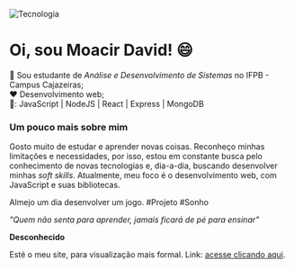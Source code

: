 ![Tecnologia](https://4.bp.blogspot.com/-lQHsOIdhkBo/XE-TGxGd-5I/AAAAAAAAm_o/OCcggFbyu9E80Gone5bnqzMWwco2VclowCLcBGAs/s640/cidade-da-internet-em-Wifi-Ralph.gif)
# Oi, sou Moacir David! :smile: 
:book: Sou estudante de *Análise e Desenvolvimento de Sistemas* no IFPB - Campus Cajazeiras; <br>
:heart: Desenvolvimento web; <br>
🔧: JavaScript | NodeJS | React | Express | MongoDB

### Um pouco mais sobre mim

Gosto muito de estudar e aprender novas coisas. Reconheço minhas limitações e necessidades, por isso, estou em constante busca pelo conhecimento de novas tecnologias e, dia-a-dia, buscando desenvolver minhas _soft skills_. Atualmente, meu foco é o desenvolvimento web, com JavaScript e suas bibliotecas. 

Almejo um dia desenvolver um jogo. #Projeto #Sonho

_"Quem não senta para aprender, jamais ficará de pé para ensinar"_

**Desconhecido**


Esté o meu site, para visualização mais formal. 
Link: <a href="https://moacirdavidag.github.io/">acesse clicando aqui</a>.

